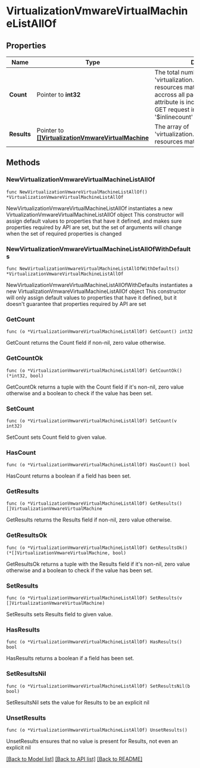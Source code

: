 # VirtualizationVmwareVirtualMachineListAllOf

## Properties

Name | Type | Description | Notes
------------ | ------------- | ------------- | -------------
**Count** | Pointer to **int32** | The total number of &#39;virtualization.VmwareVirtualMachine&#39; resources matching the request, accross all pages. The &#39;Count&#39; attribute is included when the HTTP GET request includes the &#39;$inlinecount&#39; parameter. | [optional] 
**Results** | Pointer to [**[]VirtualizationVmwareVirtualMachine**](VirtualizationVmwareVirtualMachine.md) | The array of &#39;virtualization.VmwareVirtualMachine&#39; resources matching the request. | [optional] 

## Methods

### NewVirtualizationVmwareVirtualMachineListAllOf

`func NewVirtualizationVmwareVirtualMachineListAllOf() *VirtualizationVmwareVirtualMachineListAllOf`

NewVirtualizationVmwareVirtualMachineListAllOf instantiates a new VirtualizationVmwareVirtualMachineListAllOf object
This constructor will assign default values to properties that have it defined,
and makes sure properties required by API are set, but the set of arguments
will change when the set of required properties is changed

### NewVirtualizationVmwareVirtualMachineListAllOfWithDefaults

`func NewVirtualizationVmwareVirtualMachineListAllOfWithDefaults() *VirtualizationVmwareVirtualMachineListAllOf`

NewVirtualizationVmwareVirtualMachineListAllOfWithDefaults instantiates a new VirtualizationVmwareVirtualMachineListAllOf object
This constructor will only assign default values to properties that have it defined,
but it doesn't guarantee that properties required by API are set

### GetCount

`func (o *VirtualizationVmwareVirtualMachineListAllOf) GetCount() int32`

GetCount returns the Count field if non-nil, zero value otherwise.

### GetCountOk

`func (o *VirtualizationVmwareVirtualMachineListAllOf) GetCountOk() (*int32, bool)`

GetCountOk returns a tuple with the Count field if it's non-nil, zero value otherwise
and a boolean to check if the value has been set.

### SetCount

`func (o *VirtualizationVmwareVirtualMachineListAllOf) SetCount(v int32)`

SetCount sets Count field to given value.

### HasCount

`func (o *VirtualizationVmwareVirtualMachineListAllOf) HasCount() bool`

HasCount returns a boolean if a field has been set.

### GetResults

`func (o *VirtualizationVmwareVirtualMachineListAllOf) GetResults() []VirtualizationVmwareVirtualMachine`

GetResults returns the Results field if non-nil, zero value otherwise.

### GetResultsOk

`func (o *VirtualizationVmwareVirtualMachineListAllOf) GetResultsOk() (*[]VirtualizationVmwareVirtualMachine, bool)`

GetResultsOk returns a tuple with the Results field if it's non-nil, zero value otherwise
and a boolean to check if the value has been set.

### SetResults

`func (o *VirtualizationVmwareVirtualMachineListAllOf) SetResults(v []VirtualizationVmwareVirtualMachine)`

SetResults sets Results field to given value.

### HasResults

`func (o *VirtualizationVmwareVirtualMachineListAllOf) HasResults() bool`

HasResults returns a boolean if a field has been set.

### SetResultsNil

`func (o *VirtualizationVmwareVirtualMachineListAllOf) SetResultsNil(b bool)`

 SetResultsNil sets the value for Results to be an explicit nil

### UnsetResults
`func (o *VirtualizationVmwareVirtualMachineListAllOf) UnsetResults()`

UnsetResults ensures that no value is present for Results, not even an explicit nil

[[Back to Model list]](../README.md#documentation-for-models) [[Back to API list]](../README.md#documentation-for-api-endpoints) [[Back to README]](../README.md)


